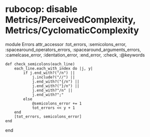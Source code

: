 
# rubocop: disable Metrics/PerceivedComplexity, Metrics/CyclomaticComplexity

module Errors
    attr_accessor :tot_errors, :semicolons_error, :spacearound_operators_errors, :spacearound_arguments_errors, :camelcase_error, :identation_error, :end_error, :check, :@keywords
    
    def check_semicolons(each_line)
        each_line.each_with_index do |j, y|
            if j.end_with?("/n") ||
                j.include?("//") ||
                j.end_with?("{/n") ||
                j.end_with?("}/n") ||
                j.end_with?"/n" ||
                j.end_with?";"
            else
                @semicolons_error += 1
                tot_errors << y + 1
        end
        [tot_errors, semicolons_error]
    end




end